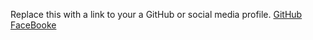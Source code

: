 Replace this with a link to your a GitHub or social media profile.
[GitHub](http://github.com)
[FaceBooke](https://facebook.com)

